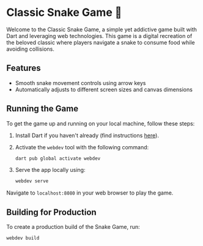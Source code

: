 # Classic Snake Game :snake:

Welcome to the Classic Snake Game, a simple yet addictive game built with Dart and leveraging web technologies. This game is a digital recreation of the beloved classic where players navigate a snake to consume food while avoiding collisions.

## Features

- Smooth snake movement controls using arrow keys
- Automatically adjusts to different screen sizes and canvas dimensions

## Running the Game

To get the game up and running on your local machine, follow these steps:

1. Install Dart if you haven't already (find instructions [here](https://dart.dev/get-dart)).
2. Activate the `webdev` tool with the following command:

   ```sh
   dart pub global activate webdev
   ```

3. Serve the app locally using:

   ```sh
   webdev serve
   ```

Navigate to `localhost:8080` in your web browser to play the game.

## Building for Production

To create a production build of the Snake Game, run:

```sh
webdev build
```
